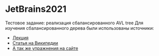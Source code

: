 # JetBrains2021
Тестовое задание: реализация сбалансированного AVL tree
Для изучения сбалансированного дерева были использованы источники: 
 - [Лекция](https://youtu.be/jDM6_TnYIqE)
 - [Статья на Википедии](https://en.wikipedia.org/wiki/AVL_tree)
 - [А так же упражнения на сайте](https://www.geeksforgeeks.org/)
